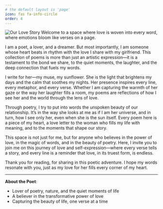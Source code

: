 ```yaml
---
# the default layout is 'page'
icon: fas fa-info-circle
order: 4
---
```

![Our Love Story](https://i.imgur.com/FFkhcel.jpeg)
Welcome to a space where love is woven into every word, where emotions bloom like verses on a page. 

I am a poet, a lover, and a dreamer. But most importantly, I am someone whose heart beats in rhythm with the love I share with my girlfriend. This collection of poems is more than just an artistic expression—it is a testament to the bond we share, to the quiet moments, the laughter, and the deep connection that fuels my words.

I write for her—my muse, my sunflower. She is the light that brightens my days and the calm that soothes my nights. Her presence inspires every line, every metaphor, and every verse. Whether I am capturing the warmth of her gaze or the way her laughter fills a room, my poems are reflections of how I see her and the world through the lens of love.

Through poetry, I try to put into words the unspoken beauty of our relationship. It’s in the way she looks at me as if I am her universe, and in turn, how I see only her, even when she is the sun itself. Every poem here is a piece of my heart, a love letter to the woman who fills my life with meaning, and to the moments that shape our story.

This space is not just for me, but for anyone who believes in the power of love, in the magic of words, and in the beauty of poetry. Here, I invite you to join me on this journey of love and self-expression—where every verse tells a story, and every line is a reminder that love, in its truest form, is endless.

Thank you for reading, for sharing in this poetic adventure. I hope my words resonate with you, just as my love for her fills every corner of my heart.

---

**About the Poet**:  
- Lover of poetry, nature, and the quiet moments of life  
- A believer in the transformative power of love  
- Capturing the beauty of life, one verse at a time  
